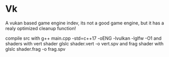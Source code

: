 # Vk
A vukan based game engine indev, its not a good game engine, but it has a realy optimized cleanup function!

compile src with g++ main.cpp -std=c++17 -oENG -lvulkan -lglfw -O1 and shaders with vert shader glslc shader.vert -o vert.spv and frag shader with glslc shader.frag -o frag.spv
